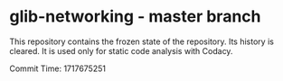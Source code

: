 # glib-networking - master branch

This repository contains the frozen state of the repository.
Its history is cleared. It is used only for static code
analysis with Codacy.

Commit Time: 1717675251